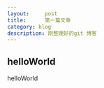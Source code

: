 ```yaml
---
layout:     post
title:      第一篇文章
category: blog
description: 刚整理好的git 博客
---
```

## helloWorld

helloWorld
